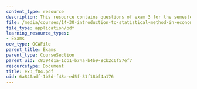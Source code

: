 ```yaml
---
content_type: resource
description: This resource contains questions of exam 3 for the semester, fall 2004.
file: /media/courses/14-30-introduction-to-statistical-method-in-economics-spring-2006/6a840adf1b5df48aed5f31f18bf4a176_ex3_f04.pdf
file_type: application/pdf
learning_resource_types:
- Exams
ocw_type: OCWFile
parent_title: Exams
parent_type: CourseSection
parent_uid: c8394d1a-1cb1-b74a-b4b9-8cb2c6f57ef7
resourcetype: Document
title: ex3_f04.pdf
uid: 6a840adf-1b5d-f48a-ed5f-31f18bf4a176
---
```

